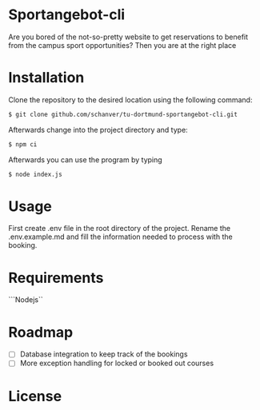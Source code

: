 # Sportangebot-cli
Are you bored of the not-so-pretty website to get reservations to benefit from the campus sport opportunities? Then you are at the right place 

# Installation 
Clone the repository to the desired location using the following command:
```bash
$ git clone github.com/schanver/tu-dortmund-sportangebot-cli.git
````
Afterwards change into the project directory and type:
```bash 
$ npm ci 
```
Afterwards you can use the program by typing 
```bash 
$ node index.js
```


# Usage 
First create .env file in the root directory of the project. Rename the .env.example.md and fill the information needed to process with the booking.

# Requirements 
```Nodejs``

# Roadmap 
- [ ] Database integration to keep track of the bookings 
- [ ] More exception handling for locked or booked out courses  

# License
